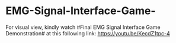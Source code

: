 # EMG-Signal-Interface-Game-

For visual view, kindly watch #Final EMG Signal Interface Game Demonstration# at this following link: https://youtu.be/KecdZ1tpc-4
